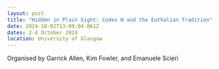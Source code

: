 ```yaml
---
layout: post
title: "Hidden in Plain Sight: Codex H and the Euthalian Tradition"
date: 2024-10-02T13:09:04.061Z
dates: 2-4 October 2024
location: University of Glasgow
---
```

O﻿rganised by Garrick Allen, Kim Fowler, and Emanuele Scieri